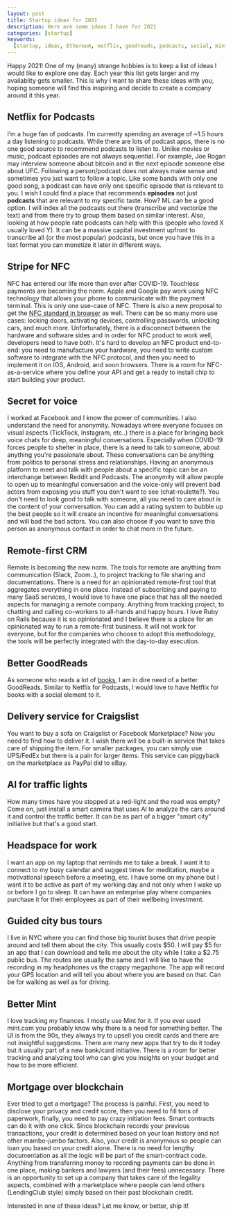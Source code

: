 ```yaml
---
layout: post
title: Startup ideas for 2021
description: Here are some ideas I have for 2021
categories: [startup]
keywords:
  [startup, ideas, Ethereum, netflix, goodreads, podcasts, social, mint, NFC]
---
```


Happy 2021! One of my (many) strange hobbies is to keep a list of ideas I would like to explore one day. Each year this list gets larger and my availablity gets smaller. This is why I want to share these ideas with you, hoping someone will find this inspiring and decide to create a company around it this year.

## Netflix for Podcasts

I’m a huge fan of podcasts. I’m currently spending an average of ~1.5 hours a day listening to podcasts. While there are lots of podcast apps, there is no one good source to recommend podcasts to listen to. Unlike movies or music, podcast episodes are not always sequential. For example, Joe Rogan may interview someone about bitcoin and in the next episode someone else about UFC. Following a person/podcast does not always make sense and sometimes you just want to follow a topic. Like some bands with only one good song, a podcast can have only one specific episode that is relevant to you. I wish I could find a place that recommends **episodes** not just **podcasts** that are relevant to my specific taste.
How? ML can be a good option. I will index all the podcasts out there (transcribe and vectorize the text) and from there try to group them based on similar interest. Also, looking at how people rate podcasts can help with this (people who loved X usually loved Y). It can be a massive capital investment upfront to transcribe all (or the most popular) podcasts, but once you have this in a text format you can monetize it later in different ways.

## Stripe for NFC

NFC has entered our life more than ever after COVID-19. Touchless payments are becoming the norm. Apple and Google pay work using NFC technology that allows your phone to communicate with the payment terminal. This is only one use-case of NFC. There is also a new proposal to get the [NFC standard in browser](https://w3c.github.io/web-nfc) as well. There can be so many more use cases: locking doors, activating devices, controlling passwords, unlocking cars, and much more. Unfortunately, there is a disconnect between the hardware and software sides and in order for NFC product to work well, developers need to have both. It's hard to develop an NFC product end-to-end: you need to manufacture your hardware, you need to write custom software to integrate with the NFC protocol, and then you need to implement it on IOS, Android, and soon browsers. There is a room for NFC-as-a-service where you define your API and get a ready to install chip to start building your product.

## Secret for voice

I worked at Facebook and I know the power of communities. I also understand the need for anonymity. Nowadays where everyone focuses on visual aspects (TickTock, Instagram, etc..) there is a place for bringing back voice chats for deep, meaningful conversations. Especially when COVID-19 forces people to shelter in place, there is a need to talk to someone, about anything you're passionate about. These conversations can be anything from politics to personal stress and relationships. Having an anonymous platform to meet and talk with people about a specific topic can be an interchange between Reddit and Podcasts. The anonymity will allow people to open up to meaningful conversation and the voice-only will prevent bad actors from exposing you stuff you don't want to see (chat-roulette?). You don't need to look good to talk with someone, all you need to care about is the content of your conversation. You can add a rating system to bubble up the best people so it will create an incentive for meaningful conversations and will bad the bad actors. You can also choose if you want to save this person as anonymous contact in order to chat more in the future.

## Remote-first CRM

Remote is becoming the new norm. The tools for remote are anything from communication (Slack, Zoom..), to project tracking to file sharing and documentations. There is a need for an opinionated remote-first tool that aggregates everything in one place. Instead of subscribing and paying to many SaaS services, I would love to have one place that has all the needed aspects for managing a remote company. Anything from tracking project, to chatting and calling co-workers to all-hands and happy hours. I love Ruby on Rails because it is so opinionated and I believe there is a place for an opinionated way to run a remote-first business. It will not work for everyone, but for the companies who choose to adopt this methodology, the tools will be perfectly integrated with the day-to-day execution.

## Better GoodReads

As someone who reads a lot of [books](https://www.goodreads.com/user/show/90647916-sagiv-ofek), I am in dire need of a better GoodReads. Similar to Netflix for Podcasts, I would love to have Netflix for books with a social element to it.

## Delivery service for Craigslist

You want to buy a sofa on Craigslist or Facebook Marketplace? Now you need to find how to deliver it. I wish there will be a built-in service that takes care of shipping the item. For smaller packages, you can simply use UPS/FedEx but there is a pain for larger items. This service can piggyback on the marketplace as PayPal did to eBay.

## AI for traffic lights

How many times have you stopped at a red-light and the road was empty? Come on, just install a smart camera that uses AI to analyze the cars around it and control the traffic better. It can be as part of a bigger "smart city" initiative but that's a good start.

## Headspace for work

I want an app on my laptop that reminds me to take a break. I want it to connect to my busy calendar and suggest times for meditation, maybe a motivational speech before a meeting, etc. I have some on my phone but I want it to be active as part of my working day and not only when I wake up or before I go to sleep. It can have an enterprise play where companies purchase it for their employees as part of their wellbeing investment.

## Guided city bus tours

I live in NYC where you can find those big tourist buses that drive people around and tell them about the city. This usually costs $50. I will pay $5 for an app that I can download and tells me about the city while I take a $2.75 public bus. The routes are usually the same and I will like to have the recording in my headphones vs the crappy megaphone. The app will record your GPS location and will tell you about where you are based on that. Can be for walking as well as for driving.

## Better Mint

I love tracking my finances. I mostly use Mint for it. If you ever used mint.com you probably know why there is a need for something better. The UI is from the 90s, they always try to upsell you credit cards and there are not insightful suggestions. There are many new apps that try to do it today but it usually part of a new bank/card initiative. There is a room for better tracking and analyzing tool who can give you insights on your budget and how to be more efficient.

## Mortgage over blockchain

Ever tried to get a mortgage? The process is painful. First, you need to disclose your privacy and credit score, then you need to fill tons of paperwork, finally, you need to pay crazy initiation fees.
Smart contracts can do it with one click. Since blockchain records your previous transactions, your credit is determined based on your loan history and not other mambo-jumbo factors. Also, your credit is anonymous so people can loan you based on your credit alone.
There is no need for lengthy documentation as all the logic will be part of the smart-contract code. Anything from transferring money to recording payments can be done in one place, making bankers and lawyers (and their fees) unnecessary.
There is an opportunity to set up a company that takes care of the legality aspects, combined with a marketplace where people can lend others (LendingClub style) simply based on their past blockchain credit.

Interested in one of these ideas? Let me know, or better, ship it!

